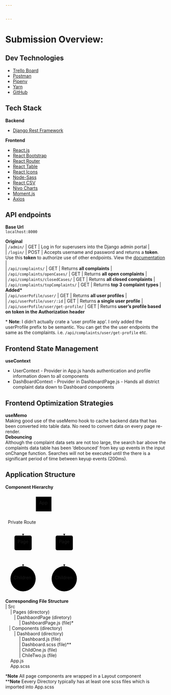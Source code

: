 ```yaml
---


---
```


<h1 id="submission-overview">Submission Overview:</h1>
<h2 id="dev-technologies">Dev Technologies</h2>
<ul>
<li><a href="https://trello.com/invite/b/kopcvyMk/9616e91ac8690334b97cdd2284152f06/nycc-code-challenge">Trello Board</a></li>
<li><a href="https://documenter.getpostman.com/view/6222631/TWDZJc9J#intro">Postman</a></li>
<li><a href="https://pipenv.pypa.io/en/latest/">Pipenv</a></li>
<li><a href="https://classic.yarnpkg.com/en/">Yarn</a></li>
<li><a href="https://github.com/">GitHub</a></li>
</ul>
<h2 id="tech-stack">Tech Stack</h2>
<p><strong>Backend</strong></p>
<ul>
<li><a href="https://www.django-rest-framework.org/">Django Rest Framework</a></li>
</ul>
<p><strong>Frontend</strong></p>
<ul>
<li><a href="https://reactjs.org/">React.js</a></li>
<li><a href="https://react-bootstrap.github.io/">React Bootstrap</a></li>
<li><a href="https://reactrouter.com/web/guides/quick-start">React Router</a></li>
<li><a href="https://react-table.tanstack.com/">React Table</a></li>
<li><a href="https://react-icons.github.io/react-icons/">React Icons</a></li>
<li><a href="https://www.npmjs.com/package/node-sass">Node-Sass</a></li>
<li><a href="https://www.npmjs.com/package/react-csv">React CSV</a></li>
<li><a href="https://nivo.rocks/">Nivo Charts</a></li>
<li><a href="https://momentjs.com/">Moment.js</a></li>
<li><a href="https://www.npmjs.com/package/axios">Axios</a></li>
</ul>
<h2 id="api-endpoints">API endpoints</h2>
<p><strong>Base Url</strong><br>
<code>localhost:8000</code></p>
<p><strong>Original</strong><br>
| <code>/admin/</code> | GET | Log in for superusers into the Django admin portal |<br>
| <code>/login/</code> | POST | Accepts username and password and returns a <strong>token</strong>. Use this <strong>token</strong> to authorize use of other endpoints. View the <a href="https://www.django-rest-framework.org/api-guide/authentication/#basicauthentication">documentation</a> |<br>
| <code>/api/complaints/</code> | GET | Returns <strong>all complaints</strong> |<br>
| <code>/api/complaints/openCases/</code> | GET | Returns <strong>all open complaints</strong> |<br>
| <code>/api/complaints/closedCases/</code> | GET | Returns <strong>all closed complaints</strong> |<br>
| <code>/api/complaints/topComplaints/</code> | GET | Returns <strong>top 3 complaint types</strong> |<br>
<strong>Added*</strong><br>
| <code>/api/userPofile/user/</code> | GET | Returns <strong>all user profiles</strong> |<br>
| <code>/api/userPofile/user/:id</code> | GET | Returns <strong>a single user profile</strong> |<br>
| <code>/api/userPofile/user/get-profile/</code> | GET | Returns <strong>user’s profile based on token in the Authorization header</strong></p>
<p>* <strong>Note</strong>: I didn’t actually crate a ‘user profile app’. I only added the userProfile prefix to be semantic. You can get the the user endpoints the same as the  complaints. i.e. <code>/api/complaints/user/get-profile</code> etc.</p>
<h2 id="frontend-state-management">Frontend State Management</h2>
<p><strong>useContext</strong></p>
<ul>
<li>UserContext - Provider in App.js hands authentication and profile information down to all components</li>
<li>DashBoardContext - Provider in DashboardPage.js - Hands all district complaint data down to Dashboard 		    components</li>
</ul>
<h2 id="frontend-optimization-strategies">Frontend Optimization Strategies</h2>
<p><strong>useMemo</strong><br>
Making good use of the useMemo hook to cache backend data that has been converted  into table data. No need to convert data on every page re-render.<br>
<strong>Debouncing</strong><br>
Although the complaint data sets are not too large, the search bar above the complaints data table has been ‘debounced’ from key up events in the input onChange function. Searches will not be executed until the there is a significant period of time  between keyup events (200ms).</p>
<h2 id="application-structure">Application Structure</h2>
<p><strong>Component  Hierarchy</strong></p>
<div class="mermaid"><svg xmlns="http://www.w3.org/2000/svg" id="mermaid-svg-fddnliqvEOsfoYZm" width="100%" style="max-width: 232.140625px;" viewBox="0 0 232.140625 313.078125"><g transform="translate(-12, -12)"><g class="output"><g class="clusters"></g><g class="edgePaths"><g class="edgePath" style="opacity: 1;"><path class="path" d="M107.7280993852459,66L67.5234375,104L67.5234375,142" marker-end="url(#arrowhead3680)" style="fill:none"></path><defs><marker id="arrowhead3680" viewBox="0 0 10 10" refX="9" refY="5" markerUnits="strokeWidth" markerWidth="8" markerHeight="6" orient="auto"><path d="M 0 0 L 10 5 L 0 10 z" class="arrowheadPath" style="stroke-width: 1; stroke-dasharray: 1, 0;"></path></marker></defs></g><g class="edgePath" style="opacity: 1;"><path class="path" d="M156.3969006147541,66L196.6015625,104L196.6015625,142" marker-end="url(#arrowhead3681)" style="fill:none"></path><defs><marker id="arrowhead3681" viewBox="0 0 10 10" refX="9" refY="5" markerUnits="strokeWidth" markerWidth="8" markerHeight="6" orient="auto"><path d="M 0 0 L 10 5 L 0 10 z" class="arrowheadPath" style="stroke-width: 1; stroke-dasharray: 1, 0;"></path></marker></defs></g><g class="edgePath" style="opacity: 1;"><path class="path" d="M67.5234375,188L67.5234375,213L67.5234375,238" marker-end="url(#arrowhead3682)" style="fill:none"></path><defs><marker id="arrowhead3682" viewBox="0 0 10 10" refX="9" refY="5" markerUnits="strokeWidth" markerWidth="8" markerHeight="6" orient="auto"><path d="M 0 0 L 10 5 L 0 10 z" class="arrowheadPath" style="stroke-width: 1; stroke-dasharray: 1, 0;"></path></marker></defs></g><g class="edgePath" style="opacity: 1;"><path class="path" d="M196.6015625,188L196.6015625,213L196.6015625,238" marker-end="url(#arrowhead3683)" style="fill:none"></path><defs><marker id="arrowhead3683" viewBox="0 0 10 10" refX="9" refY="5" markerUnits="strokeWidth" markerWidth="8" markerHeight="6" orient="auto"><path d="M 0 0 L 10 5 L 0 10 z" class="arrowheadPath" style="stroke-width: 1; stroke-dasharray: 1, 0;"></path></marker></defs></g></g><g class="edgeLabels"><g class="edgeLabel" transform="translate(67.5234375,104)" style="opacity: 1;"><g transform="translate(-47.5234375,-13)" class="label"><foreignObject width="95.046875" height="26"><div xmlns="http://www.w3.org/1999/xhtml" style="display: inline-block; white-space: nowrap;"><span class="edgeLabel">Private Route</span></div></foreignObject></g></g><g class="edgeLabel" transform="" style="opacity: 1;"><g transform="translate(0,0)" class="label"><foreignObject width="0" height="0"><div xmlns="http://www.w3.org/1999/xhtml" style="display: inline-block; white-space: nowrap;"><span class="edgeLabel"></span></div></foreignObject></g></g><g class="edgeLabel" transform="" style="opacity: 1;"><g transform="translate(0,0)" class="label"><foreignObject width="0" height="0"><div xmlns="http://www.w3.org/1999/xhtml" style="display: inline-block; white-space: nowrap;"><span class="edgeLabel"></span></div></foreignObject></g></g><g class="edgeLabel" transform="" style="opacity: 1;"><g transform="translate(0,0)" class="label"><foreignObject width="0" height="0"><div xmlns="http://www.w3.org/1999/xhtml" style="display: inline-block; white-space: nowrap;"><span class="edgeLabel"></span></div></foreignObject></g></g></g><g class="nodes"><g class="node" id="A" transform="translate(132.0625,43)" style="opacity: 1;"><rect rx="0" ry="0" x="-24.390625" y="-23" width="48.78125" height="46"></rect><g class="label" transform="translate(0,0)"><g transform="translate(-14.390625,-13)"><foreignObject width="28.78125" height="26"><div xmlns="http://www.w3.org/1999/xhtml" style="display: inline-block; white-space: nowrap;">App</div></foreignObject></g></g></g><g class="node" id="B" transform="translate(67.5234375,165)" style="opacity: 1;"><rect rx="5" ry="5" x="-26.9765625" y="-23" width="53.953125" height="46"></rect><g class="label" transform="translate(0,0)"><g transform="translate(-16.9765625,-13)"><foreignObject width="33.953125" height="26"><div xmlns="http://www.w3.org/1999/xhtml" style="display: inline-block; white-space: nowrap;">Page</div></foreignObject></g></g></g><g class="node" id="C" transform="translate(196.6015625,165)" style="opacity: 1;"><rect rx="5" ry="5" x="-26.9765625" y="-23" width="53.953125" height="46"></rect><g class="label" transform="translate(0,0)"><g transform="translate(-16.9765625,-13)"><foreignObject width="33.953125" height="26"><div xmlns="http://www.w3.org/1999/xhtml" style="display: inline-block; white-space: nowrap;">Page</div></foreignObject></g></g></g><g class="node" id="D" transform="translate(67.5234375,277.5390625)" style="opacity: 1;"><circle x="-39.5390625" y="-23" r="39.5390625"></circle><g class="label" transform="translate(0,0)"><g transform="translate(-29.5390625,-13)"><foreignObject width="59.078125" height="26"><div xmlns="http://www.w3.org/1999/xhtml" style="display: inline-block; white-space: nowrap;">Children</div></foreignObject></g></g></g><g class="node" id="E" transform="translate(196.6015625,277.5390625)" style="opacity: 1;"><circle x="-39.5390625" y="-23" r="39.5390625"></circle><g class="label" transform="translate(0,0)"><g transform="translate(-29.5390625,-13)"><foreignObject width="59.078125" height="26"><div xmlns="http://www.w3.org/1999/xhtml" style="display: inline-block; white-space: nowrap;">Children</div></foreignObject></g></g></g></g></g></g></svg></div>
<p><strong>Corresponding File Structure</strong><br>
| Src<br>
&nbsp;&nbsp;&nbsp;&nbsp;| Pages (directory)<br>
&nbsp;&nbsp;&nbsp;&nbsp;&nbsp;&nbsp;&nbsp;| DashbaordPage (diretory)<br>
&nbsp;&nbsp;&nbsp;&nbsp;&nbsp;&nbsp;&nbsp;&nbsp;&nbsp;&nbsp;&nbsp;| DashboardPage.js (file)*<br>
&nbsp;&nbsp;&nbsp;| Components (directory)<br>
&nbsp;&nbsp;&nbsp;&nbsp;&nbsp;&nbsp;&nbsp;| Dashbaord (directory)<br>
&nbsp;&nbsp;&nbsp;&nbsp;&nbsp;&nbsp;&nbsp;&nbsp;&nbsp;&nbsp;&nbsp;| Dashboard.js (file)<br>
&nbsp;&nbsp;&nbsp;&nbsp;&nbsp;&nbsp;&nbsp;&nbsp;&nbsp;&nbsp;&nbsp;| Dashboard.scss (file)**<br>
&nbsp;&nbsp;&nbsp;&nbsp;&nbsp;&nbsp;&nbsp;&nbsp;&nbsp;&nbsp;&nbsp;| ChildOne.js (file)<br>
&nbsp;&nbsp;&nbsp;&nbsp;&nbsp;&nbsp;&nbsp;&nbsp;&nbsp;&nbsp;&nbsp;| ChileTwo.js (file)<br>
&nbsp;&nbsp;&nbsp;&nbsp;App.js<br>
&nbsp;&nbsp;&nbsp;&nbsp;App.scss</p>
<p>*<strong>Note</strong> All page components are wrapped in a Layout component<br>
**<strong>Note</strong> Eevery Directory typically has at least one scss files which is imported into App.scss</p>

